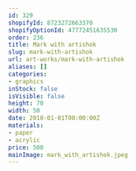 ```yaml
---
id: 329
shopifyId: 8723272663370
shopifyOptionId: 47772451635530
order: 236
title: Mark with artishok
slug: mark-with-artishok
url: art-works/mark-with-artishok
aliases: []
categories:
- graphics
inStock: false
isVisible: false
height: 70
width: 50
date: 2018-01-01T00:00:00Z
materials:
- paper
- acrylic
price: 500
mainImage: mark_with_artishok.jpeg
---
```


